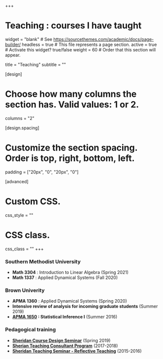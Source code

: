 +++
# Teaching : courses I have taught

widget = "blank"  # See https://sourcethemes.com/academic/docs/page-builder/
headless = true  # This file represents a page section.
active = true  # Activate this widget? true/false
weight = 60  # Order that this section will appear.

title = "Teaching"
subtitle = ""

[design]
  # Choose how many columns the section has. Valid values: 1 or 2.
  columns = "2"

[design.spacing]
  # Customize the section spacing. Order is top, right, bottom, left.
  padding = ["20px", "0", "20px", "0"]

[advanced]
 # Custom CSS. 
 css_style = ""
 
 # CSS class.
 css_class = ""
+++

### Southern Methodist University

* **Math 3304** : Introduction to Linear Algebra (Spring 2021)
* **Math 1337** : Applied Dynamical Systems (Fall 2020)

### Brown Univerity

* **APMA 1360** : Applied Dynamical Systems (Spring 2020)
* **Intensive review of analysis for incoming graduate students** (Summer 2019)
* **[APMA 1650](http://apma1650.rprkr.net) : Statistical Inference I** (Summer 2016)

<!-- ### Teaching assitant

* **APMA 0350** : Applied ordinary differential equations (Spring 2016)
* **APMA 1650** : Statistical Inference I (Fall 2015) -->

### Pedagogical training
* [**Sheridan Course Design Seminar**](https://www.brown.edu/sheridan/programs-services/certificates/course-design-seminar) (Spring 2019)
* [**Sherian Teaching Consultant Program**](https://www.brown.edu/sheridan/programs-services/certificates/teaching-consultant-program) (2017-2018)
* [**Sheridan Teaching Seminar - Reflective Teaching**](https://www.brown.edu/sheridan/programs-services/certificates/sheridan-teaching-seminar) (2015-2016)



